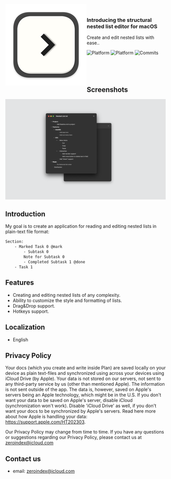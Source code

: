 
<a href="#"><img width="256" height="256" src="./Documents/app_icon_release-256.png" align="left" /></a>

<br />

### Introducing the structural nested list editor for macOS

Create and edit nested lists with ease..

![Platform](https://img.shields.io/badge/platforms-macOS-blue)
![Platform](https://img.shields.io/badge/platforms-iOS-blue)
![Commits](https://badgen.net/github/commits/unsaferawpointer/NestedList/)

<br /><br /><br />

## Screenshots

![Main](./Documents/Screenshots/mac_roadmap_screenshot.png)

## Introduction

My goal is to create an application for reading and editing nested lists in plain-text file format:

```
Section:
	- Marked Task 0 @mark
		- Subtask 0
		Note for Subtask 0
		- Completed Subtask 1 @done
	- Task 1
```

## Features

* Creating and editing nested lists of any complexity.
* Ability to customize the style and formatting of lists.
* Drag&Drop support.
* Hotkeys support.

## Localization

- English

## Privacy Policy

Your docs (which you create and write inside Plan) are saved locally on your device as plain text-files and synchronized using across your devices using iCloud Drive (by Apple). Your data is not stored on our servers, not sent to any third-party service by us (other than mentioned Apple). The information is not sent outside of the app. The data is, however, saved on Apple's servers being an Apple technology, which might be in the U.S. If you don't want your data to be saved on Apple's server, disable iCloud (synchronization won't work). Disable 'iCloud Drive' as well, if you don't want your docs to be synchronized by Apple's servers. Read here more about how Apple is handling your data: https://support.apple.com/HT202303.

Our Privacy Policy may change from time to time. If you have any questions or suggestions regarding our Privacy Policy, please contact us at zeroindex@icloud.com

## Contact us
- email: zeroindex@icloud.com
